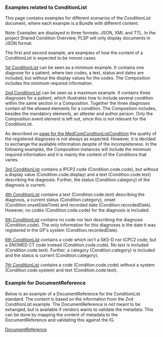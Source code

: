 ### Examples related to ConditionList
This page contains examples for different scenarios of the ConditionList document, where each example is a Bundle with different content. <!-- Below are the examples divided into two; 1) examples containing important information, and 2) examples missing important information but is still valid. -->

Note: Examples are displayed in three formats: JSON, XML and TTL. In the project Shared Condition Overview, PLSP will only display documents in JSON format.

The first and second example, are examples of how the content of a ConditionList is expected to be inmost cases. 

[1st ConditionList](Bundle-b991dcb7-6f2a-4e56-96f9-6b4b23cb9472.html) can be seen as a minimum example. It contains one diagnose for a patient, where two codes, a text, status and dates are included, but without the display values for the codes. The Composition includes the minimum required information.

[2nd ConditionList](Bundle-23d8ece4-7cff-47c1-9680-571377c6ea74.html) can be seen as a maximum example. It contains three diagnoses for a patient, which illustrates how to include several condition within the same section in a Composition. Together the three diagnoses contain all the allowed elements for a condition. The Composition includes, besides the mandatory elements, an attester and author person. Only the Composition.event element is left out, since this is not relevant for the ConditionList.

As described on [page for the MedComCondtionListCondition](./StructureDefinition-medcom-conditionlist-condition.html) the quality of the registered diagnoses is not always as expected. However, it is decided to exchange the available information despite of the incompleteness. In the following examples, the Composition instances will include the minimum required information and it is mainly the content of the Conditions that varies.

[3rd ConditionList](Bundle-df3915a2-6f88-4dea-955a-1b0008b23853.html) contains a IPCP2 code (Condition.code.code), but without a display value (Condition.code.display) and a text (Condition.code.text) describing the diagnosis. Further, the status (Condition.category) of the diagnosis is current.

[4th ConditionList](Bundle-a4630688-dc6b-4484-9ef7-b9a08148c407.html) contains a text (Condition.code.text) describing the diagnosis, a current status (Condition.category), onset (Condition.onsetDateTime) and recorded date (Condition.recordedDate). However, no codes (Condition.code.code) for the diagnosis is included. 

[5th ConditionList](Bundle-96d37376-e176-4c6a-9c49-2b56e7aae665.html) contains no code nor text describing the diagnosis (Condition.code). The only information for this diagnoses is the date it was registered in the GP's system (Condition.recordedDate).

[6th ConditionList](Bundle-7ffa0111-1aa2-4d68-99f8-1fbf57448c8c.html) contains a code which isn't a SKS-D nor ICPC2 code, but a SNOMED CT code instead (Condition.code.code). No text is included (Condition.code.text). Further, a category (Condition.category) is included and the status is current (Condition.category).

[7th ConditionList](Bundle-9d923ef7-c817-4e41-a0c2-01c80e8bde0c.html) contains a code (Condition.code.code) without a system (Condition.code.system) and text (Condition.code.text).


### Example for DocumentReference
Below is an example of a DocumentReference for the ConditionList standard. The content is based on the information from the 2nd ConditionList example. The DocumentReference is not meant to be exhanged, but is available if vendors wants to validate the metadata. This can be done by mapping the content of metadata to the DocumentReference and validating this against the IG.

[DocumentReference](DocumentReference-94e65db8-2f0c-4a2c-a7c9-06a160d59a12.html)
